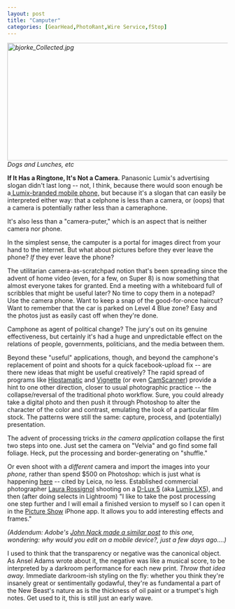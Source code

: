 ```yaml
---
layout: post
title: "Camputer"
categories: [GearHead,PhotoRant,Wire Service,fStop]
---
```

<i><img alt="bjorke_Collected.jpg" src="http://www.botzilla.com/blog/archives/pix2011/bjorke_Collected.jpg" width="807" height="269" border="0" alt="Dog and Lunches and See See Lo and a Mini"  title="Dog and Lunches with See See Lo" /><br />Dogs and Lunches, etc</i>

<b>If It Has a Ringtone, It's Not a Camera.</b> Panasonic Lumix's advertising slogan didn't last long -- not, I think, because there would soon enough be a<a href="http://www.mobilecrunch.com/2010/10/05/ceatec-2010-panasonics-new-lumix-cell-phone-up-and-close/"> Lumix-branded mobile phone,</a> but because it's a slogan that can easily be interpreted either way: that a celphone is less than a camera, or (oops) that a camera is potentially rather less than a cameraphone.

It's also less than a "camera-puter," which is an aspect that is neither camera nor phone.

In the simplest sense, the camputer is a portal for images direct from your hand to the internet. But what about pictures before they ever leave the phone? <i>If</i> they ever leave the phone?

The utilitarian camera-as-scratchpad notion that's been spreading since the advent of home video (even, for a few, on Super 8) is now something that almost everyone takes for granted. End a meeting with a whiteboard full of scribbles that might be useful later? No time to copy them in a notepad? Use the camera phone. Want to keep a snap of the good-for-once haircut? Want to remember that the car is parked on Level 4 Blue zone? Easy and the photos just as easily cast off when they're done.

Camphone as agent of political change? The jury's out on its genuine effectiveness, but certainly it's had a huge and unpredictable effect on the relations of people, governments, politicians, and the media between them.

Beyond these "useful" applications, though, and beyond the camphone's replacement of point and shoots for a quick facebook-upload fix -- are there new ideas that might be useful creatively? The rapid spread of programs like <a href="http://hipstamaticapp.com/">Hipstamatic</a> and <a href="http://www.google.com/url?sa=t&source=web&cd=1&sqi=2&ved=0CB8QFjAA&url=http%3A%2F%2Fneilandtheresa.co.uk%2FAndroid%2FVignette%2F&rct=j&q=vignette%20android&ei=HCtJTeHMLYiqsAPa5fDPCg&usg=AFQjCNEH0-XahhaYyHGmxdXHA6CfJHexAQ&cad=rja">Vignette</a> (or even <a href="http://www.intsig.com/home/us">CamScanner</a>) provide a hint to one other direction, closer to usual photographic practice -- the collapse/reversal of the traditional photo workflow. Sure, you could already take a digital photo and then push it through Photoshop to alter the character of the color and contrast, emulating the look of a particular film stock. The patterns were still the same: capture, process, and (potentially) presentation.

The advent of processing tricks <i>in the camera application</i> collapse the first two steps into one. Just set the camera on "Velvia" and go find some fall foliage. Heck, put the processing and border-generating on "shuffle."

Or even shoot with a <i>different</i> camera and import the images into your <i>phone,</i> rather than spend $500 on Photoshop: which is just what is happening <a href="http://blog.leica-camera.com/guest-blog-post/going-pro-lara-rossignol-tests-the-d-lux-5/">here</a> -- cited by Leica, no less. Established commercial photographer <a href="http://www.rossignolfoto.com/">Laura Rossignol</a> shooting on a <a href="http://en.leica-camera.com/photography/compact_cameras/d-lux_5/">D-Lux 5</a> (aka <a href="http://panasonic.net/avc/lumix/compact/lx5/index.html">Lumix LX5</a>), and then (after doing selects in Lightroom) "I like to take the post processing one step further and I will email a finished version to myself so I can open it in the <a href="http://itunes.apple.com/us/app/pictureshow/id324243655?mt=8">Picture Show</a> iPhone app. It allows you to add interesting effects and frames." 

<i>(Addendum: Adobe's <a href="http://blogs.adobe.com/jnack/2011/01/why-would-you-want-to-create-on-a-tablet.html">John Nack made a similar post</a> to this one, wondering: why would you edit on a mobile device?, just a few days ago....)</i>

I used to think that the transparency or negative was the canonical object. As Ansel Adams wrote about it, the negative was like a musical score, to be interpreted by a darkroom performance for each new print. <i>Throw that idea away.</i> Immediate darkroom-ish styling on the fly: whether you think they're insanely great or sentimentally godawful, they're as fundamental a part of the New Beast's nature as is the thickness of oil paint or a trumpet's high notes. Get used to it, this is still just an early wave.

